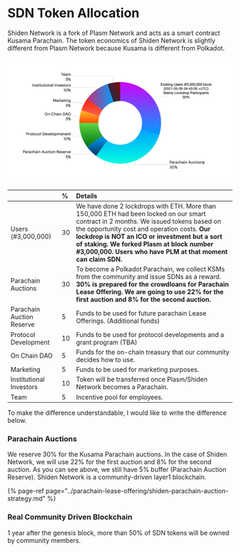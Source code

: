 # SDN Token Allocation

Shiden Network is a fork of Plasm Network and acts as a smart contract Kusama Parachain. The token economics of Shiden Network is slightly different from Plasm Network because Kusama is different from Polkadot.

![](../../.gitbook/assets/screen-shot-2021-05-21-at-8.35.34.png)

|  | % | Details |
| :--- | :--- | :--- |
| Users \(\#3,000,000\) | 30 | We have done 2 lockdrops with ETH. More than 150,000 ETH had been locked on our smart contract in 2 months. We issued tokens based on the opportunity cost and operation costs. **Our lockdrop is NOT an ICO or investment but a sort of staking. We forked Plasm at block number \#3,000,000. Users who have PLM at that moment can claim SDN.** |
| Parachain Auctions | 30 | To become a Polkadot Parachain, we collect KSMs from the community and issue SDNs as a reward. **30% is prepared for the crowdloans for Parachain Lease Offering. We are going to use 22% for the first auction and 8% for the second auction.** |
| Parachain Auction Reserve | 5 | Funds to be used for future parachain Lease Offerings. \(Additional funds\) |
| Protocol Development | 10 | Funds to be used for protocol developments and a grant program \(TBA\) |
| On Chain DAO | 5 | Funds for the on-chain treasury that our community decides how to use.  |
| Marketing | 5 | Funds to be used for marketing purposes. |
| Institutional Investors | 10 | Token will be transferred once  Plasm/Shiden Network becomes a Parachain.  |
| Team | 5 | Incentive pool for employees.  |

To make the difference understandable, I would like to write the difference below.

###  Parachain Auctions

We reserve 30% for the Kusama Parachain auctions. In the case of Shiden Network, we will use 22% for the first auction and 8% for the second auction. As you can see above, we still have 5% buffer \(Parachain Auction Reserve\).  Shiden Network is a community-driven layer1 blockchain. 

{% page-ref page="../parachain-lease-offering/shiden-parachain-auction-strategy.md" %}

### Real Community Driven Blockchain

1 year after the genesis block, more than 50% of SDN tokens will be owned by community members. 

